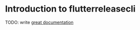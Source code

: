# Introduction to flutterreleasecli

TODO: write [great documentation](http://jacobian.org/writing/what-to-write/)

